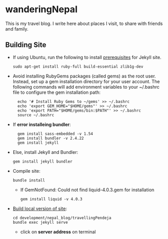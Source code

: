 # wanderingNepal

This is my travel blog. I write here about places I visit, to share with friends and family.


## Building Site
* If using Ubuntu, run the following to install [prerequisites](https://jekyllrb.com/docs/installation/ubuntu/) for Jekyll site.
    ```
    sudo apt-get install ruby-full build-essential zlib1g-dev
    ```
* Avoid installing RubyGems packages (called gems) as the root user. Instead, set up a gem installation directory for your user account. The following commands will add environment variables to your ~/.bashrc file to configure the gem installation path:
  ```
    echo '# Install Ruby Gems to ~/gems' >> ~/.bashrc
    echo 'export GEM_HOME="$HOME/gems"' >> ~/.bashrc
    echo 'export PATH="$HOME/gems/bin:$PATH"' >> ~/.bashrc
    source ~/.bashrc
  ```
* If **error installeing bundler**: 
  ```
    gem install sass-embedded -v 1.54
    gem install bundler -v 2.4.22
    gem install jekyll
  ```
* Else, install Jekyll and Bundler:
    ```
    gem install jekyll bundler
    ```
* Compile site:
    ```
    bundle install
    ```
  * If GemNotFound: Could not find liquid-4.0.3.gem for installation
    ```
    gem install liquid -v 4.0.3
    ```
* [Build local version of site](https://jekyllrb.com/docs/):
    ```
    cd development/nepal_blog/travellingPendeja
    bundle exec jekyll serve
    ```
    * click on **server address** on terminal